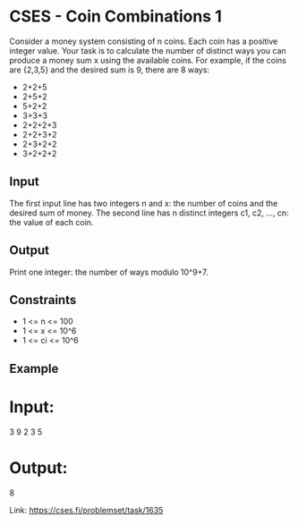 # CSES - Coin Combinations 1

Consider a money system consisting of n coins. Each coin has a positive integer value. Your task is to calculate the number of distinct ways you can produce a money sum x using the available coins.
For example, if the coins are {2,3,5} and the desired sum is 9, there are 8 ways:

- 2+2+5
- 2+5+2
- 5+2+2
- 3+3+3
- 2+2+2+3
- 2+2+3+2
- 2+3+2+2
- 3+2+2+2

## Input
The first input line has two integers n and x: the number of coins and the desired sum of money.
The second line has n distinct integers c1, c2, ..., cn: the value of each coin.

## Output
Print one integer: the number of ways modulo 10^9+7.

## Constraints
- 1 <= n <= 100
- 1 <= x <= 10^6
- 1 <= ci <= 10^6

## Example

# Input:
3 9
2 3 5

# Output:
8

Link: https://cses.fi/problemset/task/1635
